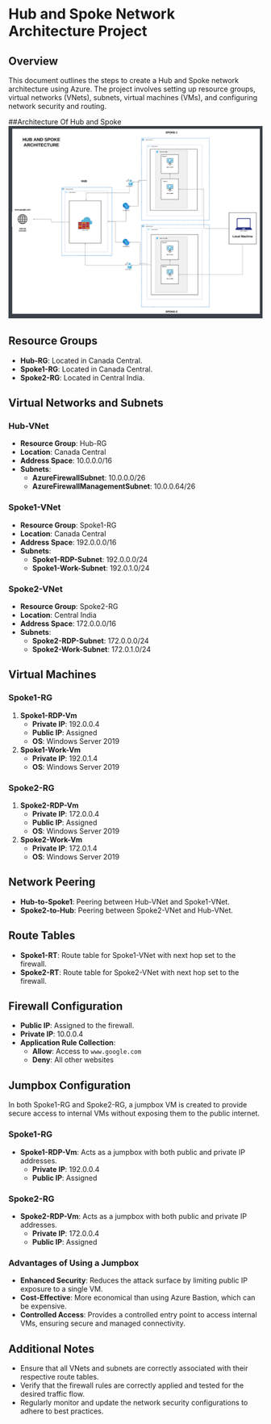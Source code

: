 # Hub and Spoke Network Architecture Project

## Overview
This document outlines the steps to create a Hub and Spoke network architecture using Azure. The project involves setting up resource groups, virtual networks (VNets), subnets, virtual machines (VMs), and configuring network security and routing.

##Architecture Of Hub and Spoke 
![image alt](https://github.com/Jenil2812/Hub-And-Spoke_Architecture_AZ-104/blob/e884e0ade876780793b1b9601fe908aabff64d1c/Hub-And-Spoke_Architecture.png)

## Resource Groups
- **Hub-RG**: Located in Canada Central.
- **Spoke1-RG**: Located in Canada Central.
- **Spoke2-RG**: Located in Central India.

## Virtual Networks and Subnets

### Hub-VNet
- **Resource Group**: Hub-RG
- **Location**: Canada Central
- **Address Space**: 10.0.0.0/16
- **Subnets**:
  - **AzureFirewallSubnet**: 10.0.0.0/26
  - **AzureFirewallManagementSubnet**: 10.0.0.64/26

### Spoke1-VNet
- **Resource Group**: Spoke1-RG
- **Location**: Canada Central
- **Address Space**: 192.0.0.0/16
- **Subnets**:
  - **Spoke1-RDP-Subnet**: 192.0.0.0/24
  - **Spoke1-Work-Subnet**: 192.0.1.0/24

### Spoke2-VNet
- **Resource Group**: Spoke2-RG
- **Location**: Central India
- **Address Space**: 172.0.0.0/16
- **Subnets**:
  - **Spoke2-RDP-Subnet**: 172.0.0.0/24
  - **Spoke2-Work-Subnet**: 172.0.1.0/24

## Virtual Machines

### Spoke1-RG
1. **Spoke1-RDP-Vm**
   - **Private IP**: 192.0.0.4
   - **Public IP**: Assigned
   - **OS**: Windows Server 2019
2. **Spoke1-Work-Vm**
   - **Private IP**: 192.0.1.4
   - **OS**: Windows Server 2019

### Spoke2-RG
1. **Spoke2-RDP-Vm**
   - **Private IP**: 172.0.0.4
   - **Public IP**: Assigned
   - **OS**: Windows Server 2019
2. **Spoke2-Work-Vm**
   - **Private IP**: 172.0.1.4
   - **OS**: Windows Server 2019

## Network Peering
- **Hub-to-Spoke1**: Peering between Hub-VNet and Spoke1-VNet.
- **Spoke2-to-Hub**: Peering between Spoke2-VNet and Hub-VNet.

## Route Tables
- **Spoke1-RT**: Route table for Spoke1-VNet with next hop set to the firewall.
- **Spoke2-RT**: Route table for Spoke2-VNet with next hop set to the firewall.

## Firewall Configuration
- **Public IP**: Assigned to the firewall.
- **Private IP**: 10.0.0.4
- **Application Rule Collection**:
  - **Allow**: Access to `www.google.com`
  - **Deny**: All other websites

## Jumpbox Configuration
In both Spoke1-RG and Spoke2-RG, a jumpbox VM is created to provide secure access to internal VMs without exposing them to the public internet.

### Spoke1-RG
- **Spoke1-RDP-Vm**: Acts as a jumpbox with both public and private IP addresses.
  - **Private IP**: 192.0.0.4
  - **Public IP**: Assigned

### Spoke2-RG
- **Spoke2-RDP-Vm**: Acts as a jumpbox with both public and private IP addresses.
  - **Private IP**: 172.0.0.4
  - **Public IP**: Assigned

### Advantages of Using a Jumpbox
- **Enhanced Security**: Reduces the attack surface by limiting public IP exposure to a single VM.
- **Cost-Effective**: More economical than using Azure Bastion, which can be expensive.
- **Controlled Access**: Provides a controlled entry point to access internal VMs, ensuring secure and managed connectivity.

## Additional Notes
- Ensure that all VNets and subnets are correctly associated with their respective route tables.
- Verify that the firewall rules are correctly applied and tested for the desired traffic flow.
- Regularly monitor and update the network security configurations to adhere to best practices.
